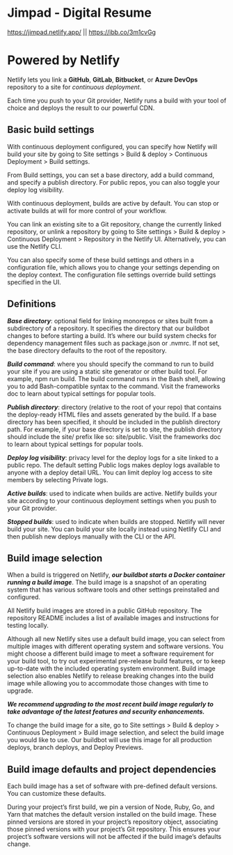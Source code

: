 
# Jimpad - Digital Resume

https://jimpad.netlify.app/ || https://ibb.co/3m1cvGg

# Powered by **Netlify**

Netlify lets you link a **GitHub**, **GitLab**, **Bitbucket**, or **Azure DevOps** repository to a site for *continuous deployment*.

Each time you push to your Git provider, Netlify runs a build with your tool of choice and deploys the result to our powerful CDN.

## Basic build settings

With continuous deployment configured, you can specify how Netlify will build your site by going to Site settings > Build & deploy > Continuous Deployment > Build settings.

From Build settings, you can set a base directory, add a build command, and specify a publish directory. For public repos, you can also toggle your deploy log visibility.

With continuous deployment, builds are active by default. You can stop or activate builds at will for more control of your workflow.

You can link an existing site to a Git repository, change the currently linked repository, or unlink a repository by going to Site settings > Build & deploy > Continuous Deployment > Repository in the Netlify UI. Alternatively, you can use the Netlify CLI.

You can also specify some of these build settings and others in a configuration file, which allows you to change your settings depending on the deploy context. The configuration file settings override build settings specified in the UI.

## Definitions

***Base directory***: optional field for linking monorepos or sites built from a subdirectory of a repository. It specifies the directory that our buildbot changes to before starting a build. It’s where our build system checks for dependency management files such as package.json or .nvmrc. If not set, the base directory defaults to the root of the repository.

***Build command***: where you should specify the command to run to build your site if you are using a static site generator or other build tool. For example, npm run build. The build command runs in the Bash shell, allowing you to add Bash-⁠compatible syntax to the command. Visit the frameworks doc to learn about typical settings for popular tools.

***Publish directory***: directory (relative to the root of your repo) that contains the deploy-ready HTML files and assets generated by the build. If a base directory has been specified, it should be included in the publish directory path. For example, if your base directory is set to site, the publish directory should include the site/ prefix like so: site/public. Visit the frameworks doc to learn about typical settings for popular tools.

***Deploy log visibility***: privacy level for the deploy logs for a site linked to a public repo. The default setting Public logs makes deploy logs available to anyone with a deploy detail URL. You can limit deploy log access to site members by selecting Private logs.

***Active builds***: used to indicate when builds are active. Netlify builds your site according to your continuous deployment settings when you push to your Git provider.

***Stopped builds***: used to indicate when builds are stopped. Netlify will never build your site. You can build your site locally instead using Netlify CLI and then publish new deploys manually with the CLI or the API.

## Build image selection

When a build is triggered on Netlify, ***our buildbot starts a Docker container running a build image***. The build image is a snapshot of an operating system that has various software tools and other settings preinstalled and configured.

All Netlify build images are stored in a public GitHub repository. The repository README includes a list of available images and instructions for testing locally.

Although all new Netlify sites use a default build image, you can select from multiple images with different operating system and software versions. You might choose a different build image to meet a software requirement for your build tool, to try out experimental pre-release build features, or to keep up-to-date with the included operating system environment. Build image selection also enables Netlify to release breaking changes into the build image while allowing you to accommodate those changes with time to upgrade.

***We recommend upgrading to the most recent build image regularly to take advantage of the latest features and security enhancements.***

To change the build image for a site, go to Site settings > Build & deploy > Continuous Deployment > Build image selection, and select the build image you would like to use. Our buildbot will use this image for all production deploys, branch deploys, and Deploy Previews.

## Build image defaults and project dependencies

Each build image has a set of software with pre-defined default versions. You can customize these defaults.

During your project’s first build, we pin a version of Node, Ruby, Go, and Yarn that matches the default version installed on the build image. These pinned versions are stored in your project’s repository object, associating those pinned versions with your project’s Git repository. This ensures your project’s software versions will not be affected if the build image’s defaults change.
